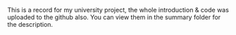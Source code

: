 This is a record for my university project, the whole introduction & code was uploaded to the github also. You can view them in the summary folder for the description.
